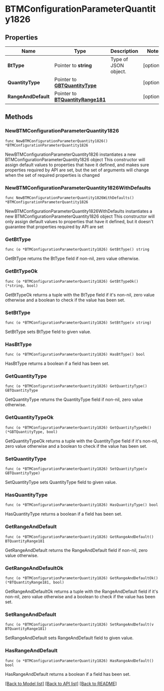 # BTMConfigurationParameterQuantity1826

## Properties

Name | Type | Description | Notes
------------ | ------------- | ------------- | -------------
**BtType** | Pointer to **string** | Type of JSON object. | [optional] 
**QuantityType** | Pointer to [**GBTQuantityType**](GBTQuantityType.md) |  | [optional] 
**RangeAndDefault** | Pointer to [**BTQuantityRange181**](BTQuantityRange181.md) |  | [optional] 

## Methods

### NewBTMConfigurationParameterQuantity1826

`func NewBTMConfigurationParameterQuantity1826() *BTMConfigurationParameterQuantity1826`

NewBTMConfigurationParameterQuantity1826 instantiates a new BTMConfigurationParameterQuantity1826 object
This constructor will assign default values to properties that have it defined,
and makes sure properties required by API are set, but the set of arguments
will change when the set of required properties is changed

### NewBTMConfigurationParameterQuantity1826WithDefaults

`func NewBTMConfigurationParameterQuantity1826WithDefaults() *BTMConfigurationParameterQuantity1826`

NewBTMConfigurationParameterQuantity1826WithDefaults instantiates a new BTMConfigurationParameterQuantity1826 object
This constructor will only assign default values to properties that have it defined,
but it doesn't guarantee that properties required by API are set

### GetBtType

`func (o *BTMConfigurationParameterQuantity1826) GetBtType() string`

GetBtType returns the BtType field if non-nil, zero value otherwise.

### GetBtTypeOk

`func (o *BTMConfigurationParameterQuantity1826) GetBtTypeOk() (*string, bool)`

GetBtTypeOk returns a tuple with the BtType field if it's non-nil, zero value otherwise
and a boolean to check if the value has been set.

### SetBtType

`func (o *BTMConfigurationParameterQuantity1826) SetBtType(v string)`

SetBtType sets BtType field to given value.

### HasBtType

`func (o *BTMConfigurationParameterQuantity1826) HasBtType() bool`

HasBtType returns a boolean if a field has been set.

### GetQuantityType

`func (o *BTMConfigurationParameterQuantity1826) GetQuantityType() GBTQuantityType`

GetQuantityType returns the QuantityType field if non-nil, zero value otherwise.

### GetQuantityTypeOk

`func (o *BTMConfigurationParameterQuantity1826) GetQuantityTypeOk() (*GBTQuantityType, bool)`

GetQuantityTypeOk returns a tuple with the QuantityType field if it's non-nil, zero value otherwise
and a boolean to check if the value has been set.

### SetQuantityType

`func (o *BTMConfigurationParameterQuantity1826) SetQuantityType(v GBTQuantityType)`

SetQuantityType sets QuantityType field to given value.

### HasQuantityType

`func (o *BTMConfigurationParameterQuantity1826) HasQuantityType() bool`

HasQuantityType returns a boolean if a field has been set.

### GetRangeAndDefault

`func (o *BTMConfigurationParameterQuantity1826) GetRangeAndDefault() BTQuantityRange181`

GetRangeAndDefault returns the RangeAndDefault field if non-nil, zero value otherwise.

### GetRangeAndDefaultOk

`func (o *BTMConfigurationParameterQuantity1826) GetRangeAndDefaultOk() (*BTQuantityRange181, bool)`

GetRangeAndDefaultOk returns a tuple with the RangeAndDefault field if it's non-nil, zero value otherwise
and a boolean to check if the value has been set.

### SetRangeAndDefault

`func (o *BTMConfigurationParameterQuantity1826) SetRangeAndDefault(v BTQuantityRange181)`

SetRangeAndDefault sets RangeAndDefault field to given value.

### HasRangeAndDefault

`func (o *BTMConfigurationParameterQuantity1826) HasRangeAndDefault() bool`

HasRangeAndDefault returns a boolean if a field has been set.


[[Back to Model list]](../README.md#documentation-for-models) [[Back to API list]](../README.md#documentation-for-api-endpoints) [[Back to README]](../README.md)


